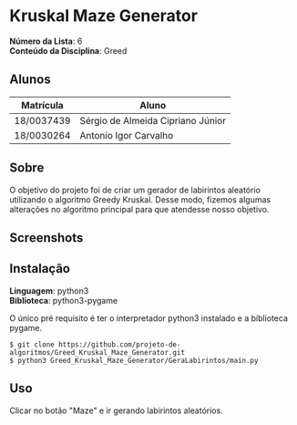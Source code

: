 # Kruskal Maze Generator

**Número da Lista**: 6<br>
**Conteúdo da Disciplina**: Greed<br>

## Alunos

|Matrícula | Aluno |
| -- | -- |
| 18/0037439  |  Sérgio de Almeida Cipriano Júnior |
| 18/0030264  |  Antonio Igor Carvalho |

## Sobre 

O objetivo do projeto foi de criar um gerador de labirintos aleatório utilizando
o algoritmo Greedy Kruskal. Desse modo, fizemos algumas alterações no algoritmo
principal para que atendesse nosso objetivo.

## Screenshots

## Instalação

**Linguagem**: python3 <br>
**Biblioteca**: python3-pygame <br>

O único pré requisito é ter o interpretador python3 instalado e a biblioteca pygame.

```
$ git clone https://github.com/projeto-de-algoritmos/Greed_Kruskal_Maze_Generator.git
$ python3 Greed_Kruskal_Maze_Generator/GeraLabirintos/main.py
```

## Uso

Clicar no botão "Maze" e ir gerando labirintos aleatórios.
